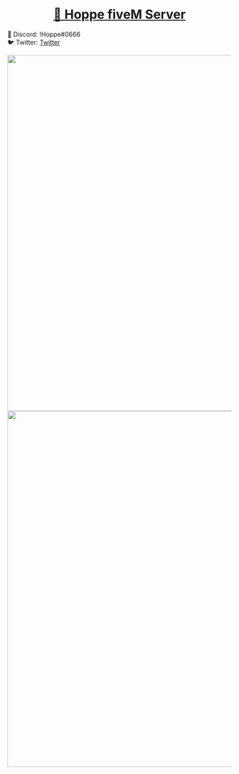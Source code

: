 <h1 align="center">
    <a href="https://pt-br.reactjs.org/">🔗 Hoppe fiveM Server</a>
</h1>

👤 Discord: !Hoppe#0666
<br>
🐦 Twitter: [Twitter](https://twitter.com/GabrielhoppeM)

<img src="https://cdn.discordapp.com/attachments/732940520015527937/747556553048981554/fps.PNG" width="800rem" height="auto" />
<br>
<img src="https://cdn.discordapp.com/attachments/732940520015527937/747962033323900928/fixchest.PNG" width="800rem" height="auto" />
